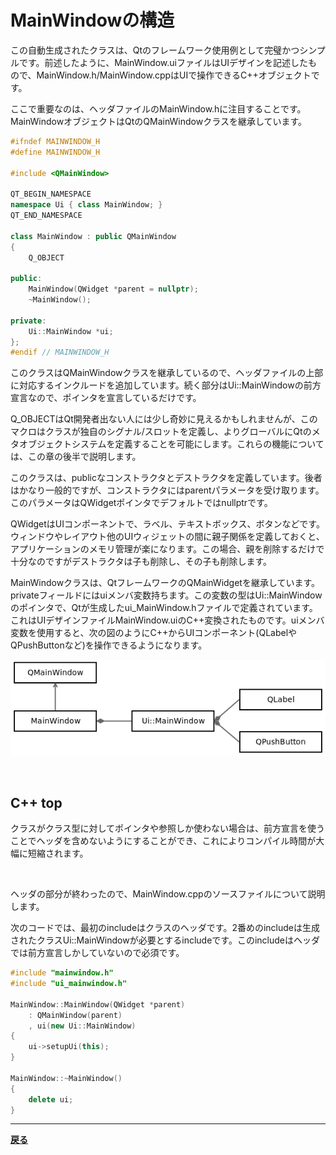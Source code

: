 # MainWindowの構造

この自動生成されたクラスは、Qtのフレームワーク使用例として完璧かつシンプルです。前述したように、MainWindow.uiファイルはUIデザインを記述したもので、MainWindow.h/MainWindow.cppはUIで操作できるC++オブジェクトです。

ここで重要なのは、ヘッダファイルのMainWindow.hに注目することです。MainWindowオブジェクトはQtのQMainWindowクラスを継承しています。

```C++
#ifndef MAINWINDOW_H
#define MAINWINDOW_H

#include <QMainWindow>

QT_BEGIN_NAMESPACE
namespace Ui { class MainWindow; }
QT_END_NAMESPACE

class MainWindow : public QMainWindow
{
    Q_OBJECT

public:
    MainWindow(QWidget *parent = nullptr);
    ~MainWindow();

private:
    Ui::MainWindow *ui;
};
#endif // MAINWINDOW_H
```

このクラスはQMainWindowクラスを継承しているので、ヘッダファイルの上部に対応するインクルードを追加しています。続く部分はUi::MainWindowの前方宣言なので、ポインタを宣言しているだけです。

Q_OBJECTはQt開発者出ない人には少し奇妙に見えるかもしれませんが、このマクロはクラスが独自のシグナル/スロットを定義し、よりグローバルにQtのメタオブジェクトシステムを定義することを可能にします。これらの機能については、この章の後半で説明します。

このクラスは、publicなコンストラクタとデストラクタを定義しています。後者はかなり一般的ですが、コンストラクタにはparentパラメータを受け取ります。このパラメータはQWidgetポインタでデフォルトではnullptrです。

QWidgetはUIコンポーネントで、ラベル、テキストボックス、ボタンなどです。ウィンドウやレイアウト他のUIウィジェットの間に親子関係を定義しておくと、アプリケーションのメモリ管理が楽になります。この場合、親を削除するだけで十分なのですがデストラクタは子も削除し、その子も削除します。

MainWindowクラスは、QtフレームワークのQMainWidgetを継承しています。privateフィールドにはuiメンバ変数持ちます。この変数の型はUi::MainWindowのポインタで、Qtが生成したui_MainWindow.hファイルで定義されています。これはUIデザインファイルMainWindow.uiのC++変換されたものです。uiメンバ変数を使用すると、次の図のようにC++からUIコンポーネント(QLabelやQPushButtonなど)を操作できるようになります。

![UIコンポーネント概念図](img/4.png)

<br>

## C++ top
クラスがクラス型に対してポインタや参照しか使わない場合は、前方宣言を使うことでヘッダを含めないようにすることができ、これによりコンパイル時間が大幅に短縮されます。

<br>

ヘッダの部分が終わったので、MainWindow.cppのソースファイルについて説明します。

次のコードでは、最初のincludeはクラスのヘッダです。2番めのincludeは生成されたクラスUi::MainWindowが必要とするincludeです。このincludeはヘッダでは前方宣言しかしていないので必須です。

```C++
#include "mainwindow.h"
#include "ui_mainwindow.h"

MainWindow::MainWindow(QWidget *parent)
    : QMainWindow(parent)
    , ui(new Ui::MainWindow)
{
    ui->setupUi(this);
}

MainWindow::~MainWindow()
{
    delete ui;
}
```

***
**[戻る](../index.html)**
